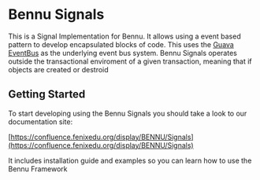 Bennu Signals
=============

This is a Signal Implementation for Bennu. It allows using a event based pattern to develop encapsulated blocks of code. This uses the [Guava EventBus](https://github.com/google/guava/wiki/EventBusExplained) as the underlying event bus system. Bennu Signals operates outside the transactional enviroment of a given transaction, meaning that if objects are created or destroid 

## Getting Started

To start developing using the Bennu Signals you should take a look to our documentation site:

[https://confluence.fenixedu.org/display/BENNU/Signals](https://confluence.fenixedu.org/display/BENNU/Signals)

It includes installation guide and examples so you can learn how to use the Bennu Framework
